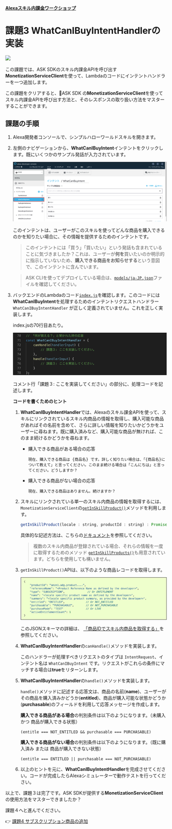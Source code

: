 **[Alexaスキル内課金ワークショップ](../README.md)**

# 課題3 **WhatCanIBuyIntentHandler**の実装
<img src="https://m.media-amazon.com/images/G/01/mobile-apps/dex/alexa/alexa-skills-kit/tutorials/quiz-game/header._TTH_.png" />

この課題では、ASK SDKのスキル内課金APIを呼び出す**MonetizationServiceClient**を使って、Lambdaのコードにインテントハンドラーを一つ追加します。

この課題をクリアすると、ASK SDK の**MonetizationServiceClient**を使ってスキル内課金APIを呼び出す方法と、そのレスポンスの取り扱い方法をマスターすることができます。

## 課題の手順

1. Alexa開発者コンソールで、シンプルハローワールドスキルを開きます。

1. 左側のナビゲーションから、**WhatCanIBuyIntent**インテントをクリックします。既にいくつかのサンプル発話が入力されています。

    ![3-1](./images/3-1-model-what-can-i-buy-intent.png)

    このインテントは、ユーザーがこのスキルを使ってどんな商品を購入できるのかを知りたい場合に、その情報を提供するためのインテントです。

    > このインテントには「買う」「買いたい」という発話も含まれていることに気づきましたか？これは、ユーザーが**何を**買いたいのか明示的に指示していないため、**購入できる商品をお知らせする**という意図で、このインテントに含んでいます。

    > ASK CLIを使ってデプロイしている場合は、[`models/ja-JP.json`](./models/ja-JP.json)ファイルを確認してください。

1. バックエンドのLambdaのコード[`index.js`](./lambda/custom/index.js)を確認します。このコードには**WhatCanIBuyIntent**を処理するためのインテントリクエストハンドラー`WhatCanIBuyIntentHandler` が正しく定義されていません。これを正しく実装します。

    index.jsの70行目あたり。

    ![3-2](./images/3-2-what-can-i-buy-intent-handler.png)

    コメント行「課題３: ここを実装してください」の部分に、処理コードを記述します。

    **コードを書くためのヒント**

     1. **WhatCanIBuyIntentHandler**では、Alexaのスキル課金APIを使って、スキルにリンクされているスキル内商品の情報を取得し、購入可能な商品があればその名前を含めて、さらに詳しい情報を知りたいかどうかをユーザーに尋ねます。既に購入済みなど、購入可能な商品が無ければ、このまま続けるかどうかを尋ねます。

        - 購入できる商品がある場合の応答
            ```
            現在、購入できる商品は {商品名} です。詳しく知りたい場合は、「{商品名}について教えて」と言ってください。このまま続ける場合は「こんにちは」と言ってください。どうしますか？
            ```
        - 購入できる商品がない場合の応答
            ```
            現在、購入できる商品はありません。続けますか？
            ```

     1. スキルにリンクされている単一のスキル内商品の情報を取得するには、`MonetizationServiceClient`の[`getInSkillProduct()`](https://ask-sdk-for-nodejs.readthedocs.io/ja/latest/Calling-Alexa-Service-APIs.html#getinskillproduct)メソッドを利用します。

        
        ```JavaScript
        getInSkillProduct(locale : string, productId : string) : Promise<services.monetization.InSkillProduct>
        ```
        具体的な記述方法は、こちらの[ドキュメント](https://ask-sdk-for-nodejs.readthedocs.io/ja/latest/Calling-Alexa-Service-APIs.html#getinskillproduct)を参照してください。
    
        > 複数のスキル内商品が登録されている場合、それらの情報を一度に取得するためのメソッド [`getInSkillProducts()`](https://ask-sdk-for-nodejs.readthedocs.io/ja/latest/Calling-Alexa-Service-APIs.html#getinskillproducts)も用意されています。どちらを使用しても構いません。

    1. `getInSkillProduct()`APIは、以下のような商品レコードを取得します。

        ![3-3](./images/3-3-get-inskillproduct-response.png)

        このJSONスキーマの詳細は、 [「商品IDでスキル内商品を取得する」](https://developer.amazon.com/ja/docs/in-skill-purchase/in-skill-product-service.html#request)を参照してください。

    1. **WhatCanIBuyIntentHandler**の`canHandle()`メソッドを実装します。

        このハンドラーが処理すべきリクエストのタイプは `IntentRequest`、インテント名は `WhatCanIBuyIntent` です。リクエストがこれらの条件にマッチする場合は**true**をリターンします。

    1. **WhatCanIBuyIntentHandler**の`handle()`メソッドを実装します。

        `handle()`メソッドに記述する応答文は、商品の名前(**name**)、ユーザーがその商品を購入済みかどうか(**entitled**)、商品が購入可能な状態かどうか(**purchasable**)のフィールドを利用して応答メッセージを作成します。

        **購入できる商品がある場合**の判別条件は以下のようになります。（未購入 かつ 商品が購入できる状態）
        ```
        (entitle === NOT_ENTITLED && purchasable === PURCHASABLE)
        ```

        **購入できる商品がない場合**の判別条件は以下のようになります。（既に購入済み または 商品が購入できない状態）
        ```
        (entitle === ENTITLED || purchasable === NOT_PURCHASABLE)
        ```

    1. 以上のヒントを元に、**WhatCanIBuyIntentHandler**を完成させてください。コードが完成したらAlexaシミュレーターで動作テストを行ってください。

以上で、課題３は完了です。ASK SDKが提供する**MonetizationServiceClient**の使用方法をマスターできましたか？

課題４へと進んでください。

:point_right: [課題4 サブスクリプション商品の追加](4-adding-subscription-product.md)








